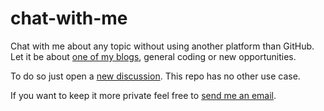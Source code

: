 # chat-with-me

Chat with me about any topic without using another platform than GitHub.
Let it be about [one of my blogs](https://ysfaran.github.io/blog/), general coding or new opportunities.

To do so just open a [new discussion](https://github.com/ysfaran/chat-with-me/discussions/new).
This repo has no other use case.

If you want to keep it more private feel free to <a href="mailto:yusuf.aran@outlook.com">send me an email</a>.
